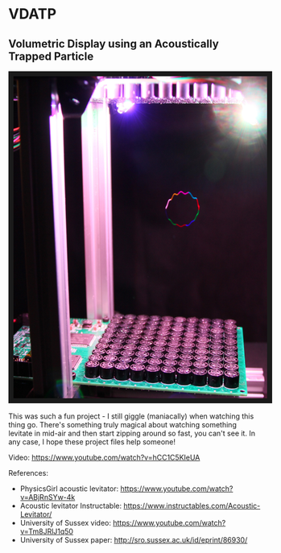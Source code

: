 # VDATP
## Volumetric Display using an Acoustically Trapped Particle

<a href="http://www.youtube.com/watch?feature=player_embedded&v=hCC1C5KIeUA" target="_blank"><img src="media/colorballsm.JPG" alt="VDATP video" width="583" height="640" border="10" /></a>

This was such a fun project - I still giggle (maniacally) when watching this thing go.  There's something truly magical about watching something levitate in mid-air and then start zipping around so fast, you can't see it.  In any case, I hope these project files help someone!

Video: https://www.youtube.com/watch?v=hCC1C5KIeUA

References:
- PhysicsGirl acoustic levitator: https://www.youtube.com/watch?v=ABjRnSYw-4k
- Acoustic levitator Instructable: https://www.instructables.com/Acoustic-Levitator/
- University of Sussex video: https://www.youtube.com/watch?v=Tm8JRlJ1q50
- University of Sussex paper: http://sro.sussex.ac.uk/id/eprint/86930/